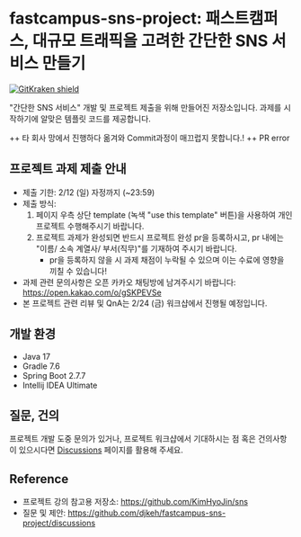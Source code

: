 # fastcampus-sns-project: 패스트캠퍼스, 대규모 트래픽을 고려한 간단한 SNS 서비스 만들기

[![GitKraken shield](https://img.shields.io/badge/GitKraken-Legendary%20Git%20Tools-teal?style=plastic&logo=gitkraken)](http://gitkraken.link/uno)

"간단한 SNS 서비스" 개발 및 프로젝트 제출을 위해 만들어진 저장소입니다. 과제를 시작하기에 알맞은 템플릿 코드를 제공합니다. 

++ 타 회사 망에서 진행하다 옮겨와 Commit과정이 매끄럽지 못합니다.! 
++ PR error

## 프로젝트 과제 제출 안내 
 * 제출 기한: 2/12 (일) 자정까지 (~23:59) 
 * 제출 방식: 
   1) 페이지 우측 상단 template (녹색 "use this template" 버튼)을 사용하여 개인 프로젝트 수행해주시기 바랍니다. 
   2) 프로젝트 과제가 완성되면 반드시 프로젝트 완성 pr을 등록하시고, pr 내에는 "이름/ 소속 계열사/ 부서(직무)"를 기재하여 주시기 바랍니다. 
      - pr을 등록하지 않을 시 과제 채점이 누락될 수 있으며 이는 수료에 영향을 끼칠 수 있습니다!
  * 과제 관련 문의사항은 오픈 카카오 채팅방에 남겨주시기 바랍니다: https://open.kakao.com/o/gSKPEVSe
  * 본 프로젝트 관련 리뷰 및 QnA는 2/24 (금) 워크샵에서 진행될 예정입니다. 

## 개발 환경

* Java 17
* Gradle 7.6
* Spring Boot 2.7.7
* Intellij IDEA Ultimate

## 질문, 건의

프로젝트 개발 도중 문의가 있거나, 프로젝트 워크샵에서 기대하시는 점 혹은 건의사항이 있으시다면 [Discussions](https://github.com/djkeh/fastcampus-sns-project/discussions) 페이지를 활용해 주세요.

## Reference

* 프로젝트 강의 참고용 저장소: https://github.com/KimHyoJin/sns
* 질문 및 제안: https://github.com/djkeh/fastcampus-sns-project/discussions
